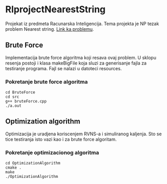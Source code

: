 # RIprojectNearestString

Projekat iz predmeta Racunarska Inteligencija. Tema projekta je NP tezak problem Nearest string.
[Link ka problemu](https://www.csc.kth.se/~viggo/wwwcompendium/node258.html#8078).

## Brute Force
Implementacija brute force algoritma koji resava ovaj problem. U sklopu resenja postoji i klasa makeBigFile koja sluzi za generisanje fajla za testiranje programa. Fajl se nalazi u datoteci resources.

### Pokretanje brute force algoritma
```
cd BruteForce
cd src
g++ bruteForce.cpp
./a.out
```
## Optimization algorithm
Optimizacija je uradjena koriscenjem RVNS-a i simuliranog kaljenja. Sto se tice testiranja isto vazi kao i za brute force algoritam.

### Pokretanje optimizacionog algoritma
```
cd OptimizationAlgorithm
cmake .
make
./OptimizationAlgorithm
```
